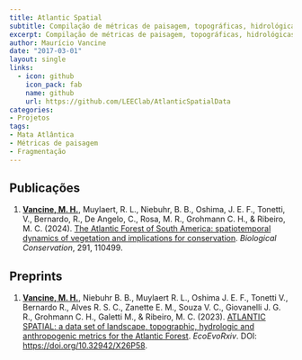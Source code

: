 ```yaml
---
title: Atlantic Spatial
subtitle: Compilação de métricas de paisagem, topográficas, hidrológicas e antrópicas para a Mata Atlântica
excerpt: Compilação de métricas de paisagem, topográficas, hidrológicas e antrópicas para a Mata Atlântica
author: Maurício Vancine
date: "2017-03-01"
layout: single
links:
  - icon: github
    icon_pack: fab
    name: github
    url: https://github.com/LEEClab/AtlanticSpatialData
categories:
- Projetos
tags:
- Mata Atlântica
- Métricas de paisagem
- Fragmentação
---
```


## Publicações

1. <u>**Vancine, M. H.**</u>, Muylaert, R. L., Niebuhr, B. B., Oshima, J. E. F., Tonetti, V., Bernardo, R., De Angelo, C., Rosa, M. R., Grohmann C. H., & Ribeiro, M. C. (2024). [The Atlantic Forest of South America: spatiotemporal dynamics of vegetation and implications for conservation](/publications/af-spatiotemporal). *Biological Conservation*, 291, 110499.

## Preprints

1. <u>**Vancine, M. H.**</u>, Niebuhr B. B., Muylaert R. L., Oshima J. E. F., Tonetti V., Bernardo R., Alves R. S. C., Zanette E. M., Souza V. C., Giovanelli J. G. R., Grohmann C. H., Galetti M., & Ribeiro, M. C. (2023). [ATLANTIC  SPATIAL:  a  data  set  of  landscape, topographic,  hydrologic and  anthropogenic metrics for the Atlantic Forest](/publications/af-spatial-data-paper-preprint). *EcoEvoRxiv*. DOI: https://doi.org/10.32942/X26P58.

